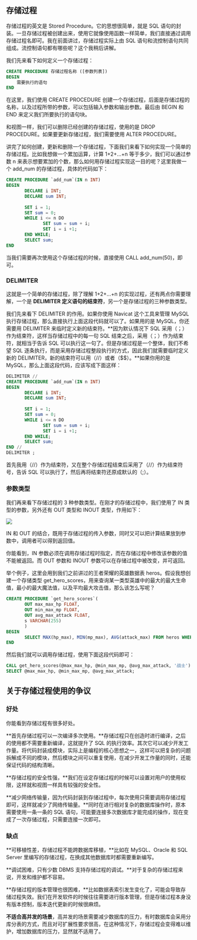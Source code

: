 ## 存储过程

存储过程的英文是 Stored Procedure。它的思想很简单，就是 SQL 语句的封装。一旦存储过程被创建出来，使用它就像使用函数一样简单，我们直接通过调用存储过程名即可。我在前面讲过，存储过程实际上由 SQL 语句和流控制语句共同组成。流控制语句都有哪些呢？这个我稍后讲解。

我们先来看下如何定义一个存储过程：

```sql
CREATE PROCEDURE 存储过程名称 ([参数列表])
BEGIN
    需要执行的语句
END    
```

在这里，我们使用 CREATE PROCEDURE 创建一个存储过程，后面是存储过程的名称，以及过程所带的参数，可以包括输入参数和输出参数。最后由 BEGIN 和 END 来定义我们所要执行的语句块。

和视图一样，我们可以删除已经创建的存储过程，使用的是 DROP PROCEDURE。如果要更新存储过程，我们需要使用 ALTER PROCEDURE。

讲完了如何创建，更新和删除一个存储过程，下面我们来看下如何实现一个简单的存储过程。比如我想做一个累加运算，计算 1+2+…+n 等于多少，我们可以通过参数 n 来表示想要累加的个数，那么如何用存储过程实现这一目的呢？这里我做一个 add_num 的存储过程，具体的代码如下：

```sql
CREATE PROCEDURE `add_num`(IN n INT)
BEGIN
       DECLARE i INT;
       DECLARE sum INT;
       
       SET i = 1;
       SET sum = 0;
       WHILE i <= n DO
              SET sum = sum + i;
              SET i = i +1;
       END WHILE;
       SELECT sum;
END
```

当我们需要再次使用这个存储过程的时候，直接使用 CALL add_num(50)，即可。

### DELIMITER

这就是一个简单的存储过程，除了理解 1+2+…+n 的实现过程，还有两点你需要理解，一个是 **DELIMITER 定义语句的结束符**，另一个是存储过程的三种参数类型。

我们先来看下 DELIMITER 的作用。如果你使用 Navicat 这个工具来管理 MySQL 执行存储过程，那么直接执行上面这段代码就可以了。如果用的是 MySQL，你还需要用 DELIMITER 来临时定义新的结束符。**因为默认情况下 SQL 采用（；）作为结束符，这样当存储过程中的每一句 SQL 结束之后，采用（；）作为结束符，就相当于告诉 SQL 可以执行这一句了。但是存储过程是一个整体，我们不希望 SQL 逐条执行，而是采用存储过程整段执行的方式，因此我们就需要临时定义新的 DELIMITER，新的结束符可以用（//）或者（$$）。**如果你用的是 MySQL，那么上面这段代码，应该写成下面这样：

```sql
DELIMITER //
CREATE PROCEDURE `add_num`(IN n INT)
BEGIN
       DECLARE i INT;
       DECLARE sum INT;
       
       SET i = 1;
       SET sum = 0;
       WHILE i <= n DO
              SET sum = sum + i;
              SET i = i +1;
       END WHILE;
       SELECT sum;
END //
DELIMITER ;
```

首先我用（//）作为结束符，又在整个存储过程结束后采用了（//）作为结束符号，告诉 SQL 可以执行了，然后再将结束符还原成默认的（;）。

### 参数类型

我们再来看下存储过程的 3 种参数类型。在刚才的存储过程中，我们使用了 IN 类型的参数，另外还有 OUT 类型和 INOUT 类型，作用如下：

![](D:\Work\TyporaNotes\note\Sql\Mysql\SQL必知必会\pict\13-1.PNG)

IN 和 OUT 的结合，既用于存储过程的传入参数，同时又可以把计算结果放到参数中，调用者可以得到返回值。

你能看到，IN 参数必须在调用存储过程时指定，而在存储过程中修改该参数的值不能被返回。而 OUT 参数和 INOUT 参数可以在存储过程中被改变，并可返回。

举个例子，这里会用到我们之前讲过的王者荣耀的英雄数据表 heros。假设我想创建一个存储类型 get_hero_scores，用来查询某一类型英雄中的最大的最大生命值，最小的最大魔法值，以及平均最大攻击值，那么该怎么写呢？

```sql
CREATE PROCEDURE `get_hero_scores`(
       OUT max_max_hp FLOAT,
       OUT min_max_mp FLOAT,
       OUT avg_max_attack FLOAT,  
       s VARCHAR(255)
       )
BEGIN
       SELECT MAX(hp_max), MIN(mp_max), AVG(attack_max) FROM heros WHERE role_main = s INTO max_max_hp, min_max_mp, avg_max_attack;
END
```

然后我们就可以调用存储过程，使用下面这段代码即可：

```sql
CALL get_hero_scores(@max_max_hp, @min_max_mp, @avg_max_attack, '战士');
SELECT @max_max_hp, @min_max_mp, @avg_max_attack;
```

## 关于存储过程使用的争议

### 好处

你能看到存储过程有很多好处。

**首先存储过程可以一次编译多次使用。**存储过程只在创造时进行编译，之后的使用都不需要重新编译，这就提升了 SQL 的执行效率。其次它可以减少开发工作量。将代码封装成模块，实际上是编程的核心思想之一，这样可以把复杂的问题拆解成不同的模块，然后模块之间可以重复使用，在减少开发工作量的同时，还能保证代码的结构清晰。

**存储过程的安全性强，**我们在设定存储过程的时候可以设置对用户的使用权限，这样就和视图一样具有较强的安全性。

**减少网络传输量，因为代码封装到存储过程中，每次使用只需要调用存储过程即可，这样就减少了网络传输量。**同时在进行相对复杂的数据库操作时，原本需要使用一条一条的 SQL 语句，可能要连接多次数据库才能完成的操作，现在变成了一次存储过程，只需要连接一次即可。

### 缺点

**可移植性差，存储过程不能跨数据库移植，**比如在 MySQL、Oracle 和 SQL Server 里编写的存储过程，在换成其他数据库时都需要重新编写。

**调试困难，只有少数 DBMS 支持存储过程的调试。**对于复杂的存储过程来说，开发和维护都不容易。

**存储过程的版本管理也很困难，**比如数据表索引发生变化了，可能会导致存储过程失效。我们在开发软件的时候往往需要进行版本管理，但是存储过程本身没有版本控制，版本迭代更新的时候很麻烦。

**不适合高并发的场景**，高并发的场景需要减少数据库的压力，有时数据库会采用分库分表的方式，而且对可扩展性要求很高，在这种情况下，存储过程会变得难以维护，增加数据库的压力，显然就不适用了。

